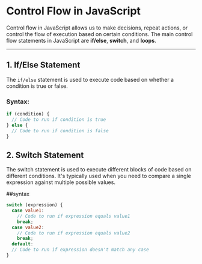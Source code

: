 # Control Flow in JavaScript

Control flow in JavaScript allows us to make decisions, repeat actions, or control the flow of execution based on certain conditions. The main control flow statements in JavaScript are **if/else**, **switch**, and **loops**.

---

## **1. If/Else Statement**

The `if/else` statement is used to execute code based on whether a condition is true or false.

### Syntax:

```javascript
if (condition) {
  // Code to run if condition is true
} else {
  // Code to run if condition is false
}
```

## **2. Switch Statement**

The switch statement is used to execute different blocks of code based on different conditions. It's typically used when you need to compare a single expression against multiple possible values.

##syntax

```javascript
switch (expression) {
  case value1:
    // Code to run if expression equals value1
    break;
  case value2:
    // Code to run if expression equals value2
    break;
  default:
  // Code to run if expression doesn't match any case
}
```

